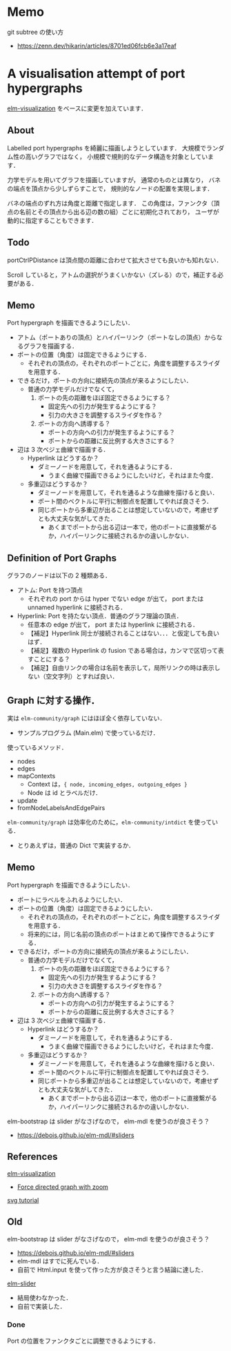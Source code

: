 # Memo

git subtree の使い方

- https://zenn.dev/hikarin/articles/8701ed06fcb6e3a17eaf

# A visualisation attempt of port hypergraphs

[elm-visualization](https://github.com/gampleman/elm-visualization)
をベースに変更を加えています．

## About

Labelled port hypergraphs を綺麗に描画しようとしています．
大規模でランダム性の高いグラフではなく，
小規模で規則的なデータ構造を対象としています．

力学モデルを用いてグラフを描画していますが，
通常のものとは異なり，
バネの端点を頂点から少しずらすことで，
規則的なノードの配置を実現します．

バネの端点のずれ方は角度と距離で指定します．
この角度は，ファンクタ（頂点の名前とその頂点から出る辺の数の組）ごとに初期化されており，
ユーザが動的に指定することもできます．

## Todo

portCtrlPDistance は頂点間の距離に合わせて拡大させても良いかも知れない．

Scroll していると，アトムの選択がうまくいかない（ズレる）ので，補正する必要がある．

## Memo

Port hypergraph を描画できるようにしたい．

- アトム（ポートありの頂点）とハイパーリンク（ポートなしの頂点）からなるグラフを描画する．
- ポートの位置（角度）は固定できるようにする．
  - それぞれの頂点の，それぞれのポートごとに，角度を調整するスライダを用意する．
- できるだけ，ポートの方向に接続先の頂点が来るようにしたい．
  - 普通の力学モデルだけでなくて，
    1. ポートの先の距離をほぼ固定できるようにする？
       - 固定先への引力が発生するようにする？
       - 引力の大きさを調整するスライダを作る？
    2. ポートの方向へ誘導する？
       - ポートの方向への引力が発生するようにする？
       - ポートからの距離に反比例する大きさにする？
- 辺は 3 次ベジェ曲線で描画する．
  - Hyperlink はどうするか？
    - ダミーノードを用意して，それを通るようにする．
      - うまく曲線で描画できるようにしたいけど，それはまた今度．
  - 多重辺はどうするか？
    - ダミーノードを用意して，それを通るような曲線を描けると良い．
    - ポート間のベクトルに平行に制御点を配置してやれば良さそう．
    - 同じポートから多重辺が出ることは想定していないので，考慮せずとも大丈夫な気がしてきた．
      - あくまでポートから出る辺は一本で，他のポートに直接繋がるか，ハイパーリンクに接続されるかの違いしかない．

## Definition of Port Graphs

グラフのノードは以下の 2 種類ある．

- アトム: Port を持つ頂点
  - それぞれの port からは hyper でない edge が出て，
    port または unnamed hyperlink に接続される．
- Hyperlink: Port を持たない頂点．普通のグラフ理論の頂点．
  - 任意本の edge が出て，
    port または hyperlink に接続される．
  - 【補足】Hyperlink 同士が接続されることはない．．．と仮定しても良いはず．
  - 【補足】複数の Hyperlink の fusion である場合は，カンマで区切って表すことにする？
  - 【補足】自由リンクの場合は名前を表示して，局所リンクの時は表示しない（空文字列）とすれば良い．

## Graph に対する操作．

実は `elm-community/graph` にはほぼ全く依存していない．

- サンプルプログラム (Main.elm) で使っているだけ．

使っているメソッド．

- nodes
- edges
- mapContexts
  - Context は，`{ node, incoming_edges, outgoing_edges }`
  - Node は id とラベルだけ．
- update
- fromNodeLabelsAndEdgePairs

`elm-community/graph` は効率化のために，`elm-community/intdict` を使っている．

- とりあえずは，普通の Dict で実装するか．

## Memo

Port hypergraph を描画できるようにしたい．

- ポートにラベルをふれるようにしたい．
- ポートの位置（角度）は固定できるようにしたい．
  - それぞれの頂点の，それぞれのポートごとに，角度を調整するスライダを用意する．
  - 将来的には，同じ名前の頂点のポートはまとめて操作できるようにする．
- できるだけ，ポートの方向に接続先の頂点が来るようにしたい．
  - 普通の力学モデルだけでなくて，
    1. ポートの先の距離をほぼ固定できるようにする？
       - 固定先への引力が発生するようにする？
       - 引力の大きさを調整するスライダを作る？
    2. ポートの方向へ誘導する？
       - ポートの方向への引力が発生するようにする？
       - ポートからの距離に反比例する大きさにする？
- 辺は 3 次ベジェ曲線で描画する．
  - Hyperlink はどうするか？
    - ダミーノードを用意して，それを通るようにする．
      - うまく曲線で描画できるようにしたいけど，それはまた今度．
  - 多重辺はどうするか？
    - ダミーノードを用意して，それを通るような曲線を描けると良い．
    - ポート間のベクトルに平行に制御点を配置してやれば良さそう．
    - 同じポートから多重辺が出ることは想定していないので，考慮せずとも大丈夫な気がしてきた．
      - あくまでポートから出る辺は一本で，他のポートに直接繋がるか，ハイパーリンクに接続されるかの違いしかない．

elm-bootstrap は slider がなさげなので，
elm-mdl を使うのが良さそう？

- <https://debois.github.io/elm-mdl/#sliders>

## References

[elm-visualization](https://github.com/gampleman/elm-visualization)

- [Force directed graph with zoom](https://github.com/gampleman/elm-visualization/blob/master/examples/ForceDirectedGraphWithZoom.elm)

[svg tutorial](http://defghi1977.html.xdomain.jp/tech/svgMemo/svgMemo_03.htm)

## Old

elm-bootstrap は slider がなさげなので，
elm-mdl を使うのが良さそう？

- <https://debois.github.io/elm-mdl/#sliders>
- elm-mdl はすでに死んでいる．
- 自前で Html.input を使って作った方が良さそうと言う結論に達した．

[elm-slider](https://package.elm-lang.org/packages/carwow/elm-slider/latest/SingleSlider)

- 結局使わなかった．
- 自前で実装した．

### Done

Port の位置をファンクタごとに調整できるようにする．

